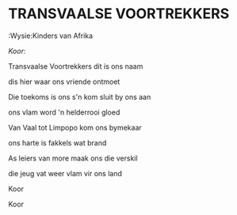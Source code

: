 # TRANSVAALSE VOORTREKKERS

:Wysie:Kinders van Afrika


_Koor:_

Transvaalse Voortrekkers dit is ons naam

dis hier waar ons vriende ontmoet

Die toekoms is ons s'n kom sluit by ons aan

ons vlam word 'n helderrooi gloed


Van Vaal tot Limpopo kom ons bymekaar

ons harte is fakkels wat brand

As leiers van more maak ons die verskil

die jeug vat weer vlam vir ons land


Koor


Koor

